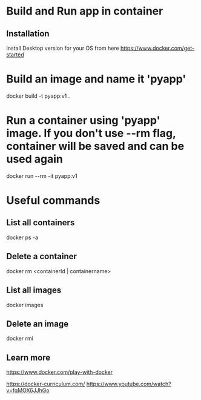 # Build and Run app in container

## Installation
Install Desktop version for your OS from here
https://www.docker.com/get-started

# Build an image and name it 'pyapp'
docker build -t pyapp:v1 . 

# Run a container using 'pyapp' image. If you don't use --rm flag, container will be saved and can be used again
docker run --rm -it pyapp:v1

# Useful commands
## List all containers
docker ps -a 

## Delete a container
docker rm <containerId | containername>

## List all images
docker images

## Delete an image
docker rmi <image id>

## Learn more
https://www.docker.com/play-with-docker

https://docker-curriculum.com/
https://www.youtube.com/watch?v=fqMOX6JJhGo

